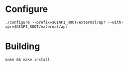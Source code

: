 # Configure

```
./configure --prefix=$GIAPI_ROOT/external/apr --with-apr=$GIAPI_ROOT/external/apr
```

# Building

```
make && make install
```


